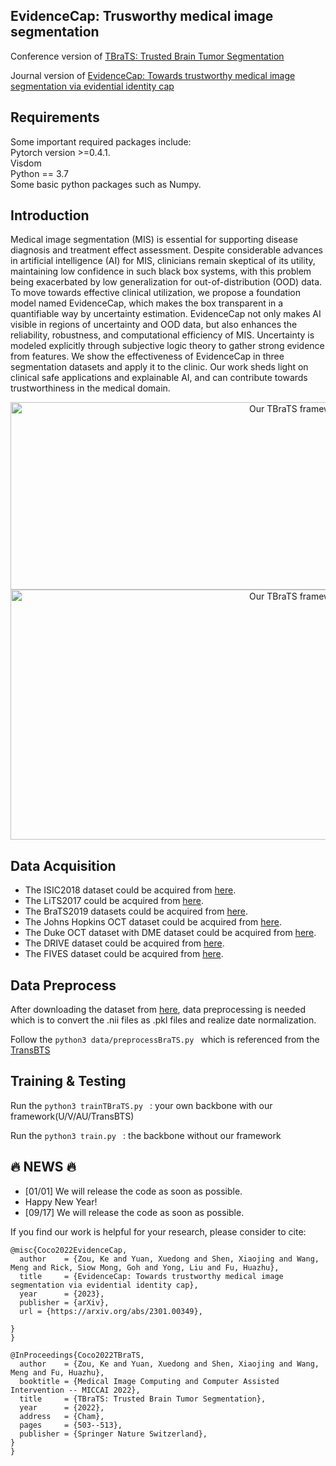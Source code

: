 ## EvidenceCap: Trusworthy medical image segmentation
Conference version of 
[TBraTS: Trusted Brain Tumor Segmentation](https://arxiv.org/abs/2206.09309)

Journal version of
[EvidenceCap: Towards trustworthy medical image segmentation via evidential identity cap](https://arxiv.org/abs/2301.00349)

## Requirements
Some important required packages include:  
Pytorch version >=0.4.1.  
Visdom  
Python == 3.7  
Some basic python packages such as Numpy.  

## Introduction
Medical image segmentation (MIS) is essential for supporting disease diagnosis and treatment effect assessment. Despite considerable advances in artificial intelligence (AI) for MIS, clinicians remain skeptical of its utility, maintaining low confidence in such black box systems, with this problem being exacerbated by low generalization for out-of-distribution (OOD) data. To move towards effective clinical utilization, we propose a foundation model named EvidenceCap, which makes the box transparent in a quantifiable way by uncertainty estimation. EvidenceCap not only makes AI visible in regions of uncertainty and OOD data, but also enhances the reliability, robustness, and computational efficiency of MIS. Uncertainty is modeled explicitly through subjective logic theory to gather strong evidence from features. We show the effectiveness of EvidenceCap in three segmentation datasets and apply it to the clinic. Our work sheds light on clinical safe applications and explainable AI, and can contribute towards trustworthiness in the medical domain.

<div align=center><img width="900" height="300" alt="Our TBraTS framework" src="https://github.com/Cocofeat/UMIS/blob/main/image/Moti-TMIS.png"/></div>
<div align=center><img width="900" height="400" alt="Our TBraTS framework" src="https://github.com/Cocofeat/UMIS/blob/main/image/NC_F1.png"/></div>

## Data Acquisition
- The ISIC2018 dataset could be acquired from [here](https://challenge2018.isic-archive.com/).
- The LiTS2017 could be acquired from [here](https://competitions.codalab.org/competitions/17094).
- The BraTS2019 datasets could be acquired from [here](https://ipp.cbica.upenn.edu/).
- The Johns Hopkins OCT dataset could be acquired from [here](https://iacl.ece.jhu.edu/index.php?title=Main_Page).
- The Duke OCT dataset with DME dataset could be acquired from [here](https://people.duke.edu/~sf59/Chiu_BOE_2014_dataset.htm).
- The DRIVE dataset could be acquired from [here](https://drive.grand-challenge.org/DRIVE/).
- The FIVES dataset could be acquired from [here](https://figshare.com/articles/figure/FIVES_A_Fundus_Image_Dataset_for_AI-based_Vessel_Segmentation/19688169/1).


## Data Preprocess
After downloading the dataset from [here](https://ipp.cbica.upenn.edu/), data preprocessing is needed which is to convert the .nii files as .pkl files and realize date normalization.

Follow the `python3 data/preprocessBraTS.py ` which is referenced from the [TransBTS](https://github.com/Wenxuan-1119/TransBTS/blob/main/data/preprocess.py)

## Training & Testing 
Run the `python3 trainTBraTS.py ` : your own backbone with our framework(U/V/AU/TransBTS)

Run the `python3 train.py ` : the backbone without our framework

##  :fire: NEWS :fire:
* [01/01] We will release the code as soon as possible. 
* Happy New Year!
* [09/17] We will release the code as soon as possible. 

If you find our work is helpful for your research, please consider to cite:  
```
@misc{Coco2022EvidenceCap,
  author    = {Zou, Ke and Yuan, Xuedong and Shen, Xiaojing and Wang, Meng and Rick, Siow Mong, Goh and Yong, Liu and Fu, Huazhu},
  title     = {EvidenceCap: Towards trustworthy medical image segmentation via evidential identity cap},
  year      = {2023},
  publisher = {arXiv},
  url = {https://arxiv.org/abs/2301.00349},

}
}
```

```
@InProceedings{Coco2022TBraTS,
  author    = {Zou, Ke and Yuan, Xuedong and Shen, Xiaojing and Wang, Meng and Fu, Huazhu},
  booktitle = {Medical Image Computing and Computer Assisted Intervention -- MICCAI 2022},
  title     = {TBraTS: Trusted Brain Tumor Segmentation},
  year      = {2022},
  address   = {Cham},
  pages     = {503--513},
  publisher = {Springer Nature Switzerland},
}
}
```
